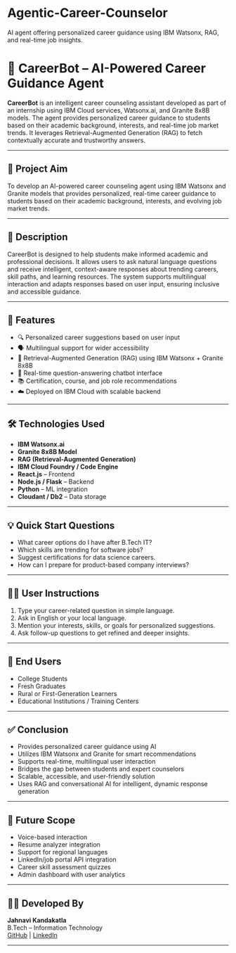 # Agentic-Career-Counselor
AI agent offering personalized career guidance using IBM Watsonx, RAG, and real-time job insights.

# 🧠 CareerBot – AI-Powered Career Guidance Agent

**CareerBot** is an intelligent career counseling assistant developed as part of an internship using IBM Cloud services, Watsonx.ai, and Granite 8x8B models. The agent provides personalized career guidance to students based on their academic background, interests, and real-time job market trends. It leverages Retrieval-Augmented Generation (RAG) to fetch contextually accurate and trustworthy answers.

---

## 🎯 Project Aim

To develop an AI-powered career counseling agent using IBM Watsonx and Granite models that provides personalized, real-time career guidance to students based on their academic background, interests, and evolving job market trends.

---

## 📝 Description

CareerBot is designed to help students make informed academic and professional decisions. It allows users to ask natural language questions and receive intelligent, context-aware responses about trending careers, skill paths, and learning resources. The system supports multilingual interaction and adapts responses based on user input, ensuring inclusive and accessible guidance.

---

## 🚀 Features

- 🔍 Personalized career suggestions based on user input
- 🗣️ Multilingual support for wider accessibility
- 🧠 Retrieval-Augmented Generation (RAG) using IBM Watsonx + Granite 8x8B
- 💬 Real-time question-answering chatbot interface
- 📚 Certification, course, and job role recommendations
- ☁️ Deployed on IBM Cloud with scalable backend

---

## 🛠️ Technologies Used

- **IBM Watsonx.ai**
- **Granite 8x8B Model**
- **RAG (Retrieval-Augmented Generation)**
- **IBM Cloud Foundry / Code Engine**
- **React.js** – Frontend
- **Node.js / Flask** – Backend
- **Python** – ML integration
- **Cloudant / Db2** – Data storage

---

## 💡 Quick Start Questions

- What career options do I have after B.Tech IT?
- Which skills are trending for software jobs?
- Suggest certifications for data science careers.
- How can I prepare for product-based company interviews?

---

## 🙋‍♀️ User Instructions

1. Type your career-related question in simple language.
2. Ask in English or your local language.
3. Mention your interests, skills, or goals for personalized suggestions.
4. Ask follow-up questions to get refined and deeper insights.

---

## 👥 End Users

- College Students  
- Fresh Graduates  
- Rural or First-Generation Learners  
- Educational Institutions / Training Centers

---

## ✅ Conclusion

- Provides personalized career guidance using AI  
- Utilizes IBM Watsonx and Granite for smart recommendations  
- Supports real-time, multilingual user interaction  
- Bridges the gap between students and expert counselors  
- Scalable, accessible, and user-friendly solution  
- Uses RAG and conversational AI for intelligent, dynamic response generation

---

## 🔮 Future Scope

- Voice-based interaction  
- Resume analyzer integration  
- Support for regional languages  
- LinkedIn/job portal API integration  
- Career skill assessment quizzes  
- Admin dashboard with user analytics

---



## 🙋‍♀️ Developed By

**Jahnavi Kandakatla**  
B.Tech – Information Technology  
[GitHub](https://github.com/JahnaviKandakatla) | [LinkedIn](https://www.linkedin.com/in/jahnavi-kandakatla-b56a63308)

---
